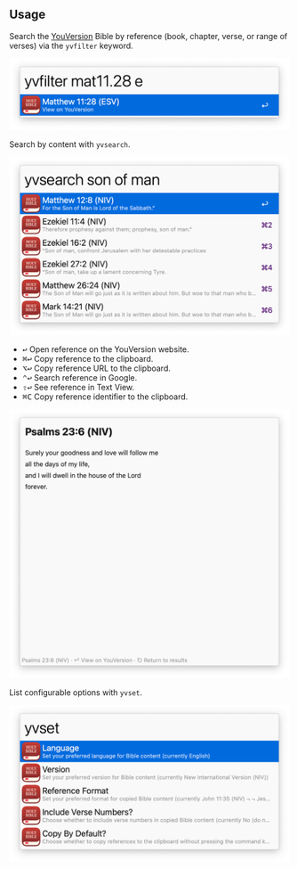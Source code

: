 ## Usage

Search the [YouVersion](https://www.youversion.com/) Bible by reference (book, chapter, verse, or range of verses) via the `yvfilter` keyword.

![Alfred search for yvfilter](images/yvfilter.png)

Search by content with `yvsearch`.

![Alfred search for yvsearch](images/yvsearch.png)

* <kbd>↩</kbd> Open reference on the YouVersion website.
* <kbd>⌘</kbd><kbd>↩</kbd> Copy reference to the clipboard.
* <kbd>⌥</kbd><kbd>↩</kbd> Copy reference URL to the clipboard.
* <kbd>⌃</kbd><kbd>↩</kbd> Search reference in Google.
* <kbd>⇧</kbd><kbd>↩</kbd> See reference in Text View.
* <kbd>⌘</kbd><kbd>C</kbd> Copy reference identifier to the clipboard.

![Viewing reference in Text View](images/textview.png)

List configurable options with `yvset`.

![Alfred search for yvsearch](images/yvset.png)
